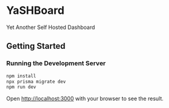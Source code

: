 # YaSHBoard
Yet Another Self Hosted Dashboard

## Getting Started
### Running the Development Server
```bash
npm install
npx prisma migrate dev
npm run dev
```
Open [http://localhost:3000](http://localhost:3000) with your browser to see the result.

